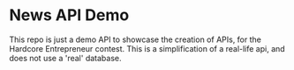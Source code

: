 # News API Demo

This repo is just a demo API to showcase the creation of APIs, for the Hardcore Entrepreneur contest. This is a simplification of a real-life api, and does not use a 'real' database.